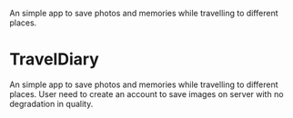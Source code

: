 An simple app to save photos and memories while travelling to different places.

# TravelDiary

An simple app to save photos and memories while travelling to different places.
User need to create an account to save images on server with no degradation in quality.
